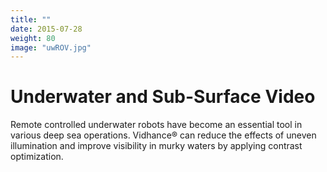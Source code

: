 ```yaml
---
title: ""
date: 2015-07-28
weight: 80
image: "uwROV.jpg"
---
```


# Underwater and Sub-Surface Video

Remote controlled underwater robots have become an essential tool in various deep sea operations. Vidhance® can reduce the effects of uneven illumination and improve visibility in murky waters by applying contrast optimization.
